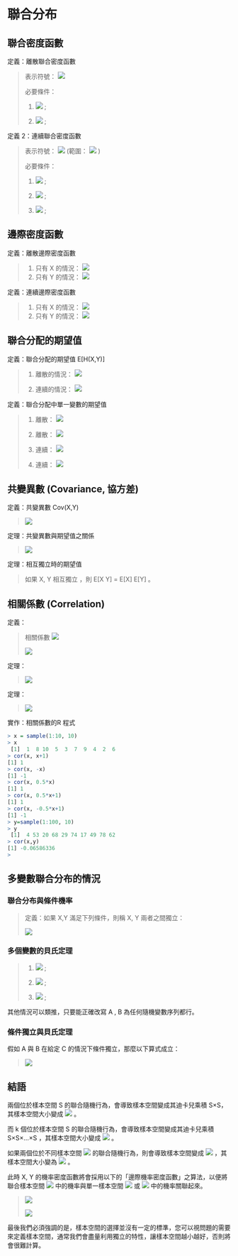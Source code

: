 # 聯合分布

## 聯合密度函數

定義：離散聯合密度函數

> 表示符號：  ![](../timg/23c11b5457be.jpg) 
> 
> 必要條件：
> 
> 1.  ![](../timg/022dd0cb7b81.jpg)  ;
> 
> 2.  ![](../timg/2b8440b2f634.jpg)  ;


定義 2：連續聯合密度函數

> 表示符號：  ![](../timg/aa236e008600.jpg)  (範圍： ![](../timg/94c803b94de4.jpg) )
> 
> 必要條件：
> 
> 1.  ![](../timg/022dd0cb7b81.jpg)  ;
> 
> 2.  ![](../timg/b3a153a4d7be.jpg)  ;
> 
> 3.  ![](../timg/00d5a6a88bff.jpg)  ;

## 邊際密度函數

定義：離散邊際密度函數

> 1. 只有 X 的情況：  ![](../timg/c193358b7cbe.jpg) 
> 2. 只有 Y 的情況：  ![](../timg/49b164a3dea5.jpg) 

定義：連續邊際密度函數

> 1. 只有 X 的情況：  ![](../timg/e1c2b6cb1090.jpg) 
> 2. 只有 Y 的情況：  ![](../timg/4317afe39561.jpg) 

## 聯合分配的期望值

定義：聯合分配的期望值 E[H(X,Y)]

> 1. 離散的情況： ![](../timg/1344dfc48b41.jpg) 
> 
> 2. 連續的情況： ![](../timg/4e9de1550265.jpg) 

定義：聯合分配中單一變數的期望值

> 1. 離散： ![](../timg/0026e0af4742.jpg) 
> 
> 2. 離散： ![](../timg/eae5786e38ba.jpg) 
> 
> 3. 連續： ![](../timg/32fdb311c073.jpg) 
> 
> 4. 連續： ![](../timg/0d18b1de1083.jpg) 


## 共變異數 (Covariance, 協方差)

定義：共變異數 Cov(X,Y)
 
>  ![](../timg/aa03e7b871bd.jpg) 

定理：共變異數與期望值之關係

>  ![](../timg/b26db689fc5e.jpg) 

定理：相互獨立時的期望值

> 如果 X, Y 相互獨立 ，則 E[X Y] = E[X] E[Y] 。

## 相關係數 (Correlation)

定義：

> 相關係數  ![](../timg/9e92ade7433b.jpg) 
> 
>  ![](../timg/d66c94b9aba2.jpg) 


定理：

>  ![](../timg/6ca29846577f.jpg) 

定理：

>  ![](../timg/cf9dbc0f8dc3.jpg) 

實作：相關係數的R 程式

```R
> x = sample(1:10, 10)
> x
 [1]  1  8 10  5  3  7  9  4  2  6
> cor(x, x+1)
[1] 1
> cor(x, -x)
[1] -1
> cor(x, 0.5*x)
[1] 1
> cor(x, 0.5*x+1)
[1] 1
> cor(x, -0.5*x+1)
[1] -1
> y=sample(1:100, 10)
> y
 [1]  4 53 20 68 29 74 17 49 78 62
> cor(x,y)
[1] -0.06586336
> 
```

## 多變數聯合分布的情況

### 聯合分布與條件機率

> 定義：如果 X,Y 滿足下列條件，則稱 X, Y 兩者之間獨立：
> 
>  ![](../timg/ff003c91254e.jpg) 


### 多個變數的貝氏定理

> 1.  ![](../timg/2cd6ef25fb48.jpg)  ;
> 
> 2.  ![](../timg/a03cc3c83a3d.jpg)  ;
> 
> 3.  ![](../timg/aa4192b1dff5.jpg)  ;

其他情況可以類推，只要能正確改寫 A , B 為任何隨機變數序列都行。

### 條件獨立與貝氏定理

假如 A 與 B 在給定 C 的情況下條件獨立，那麼以下算式成立：

>  ![](../timg/385d8cb47193.jpg) 

## 結語

兩個位於樣本空間 S 的聯合隨機行為，會導致樣本空間變成其迪卡兒乘積 S×S，其樣本空間大小變成  ![](../timg/0fa9b9fc8ae9.jpg)  。

而 k 個位於樣本空間 S 的聯合隨機行為，會導致樣本空間變成其迪卡兒乘積 S×S×...×S ，其樣本空間大小變成  ![](../timg/80a4b19424f8.jpg)  。

如果兩個位於不同樣本空間  ![](../timg/28b539f1eb77.jpg)  的聯合隨機行為，則會導致樣本空間變成  ![](../timg/4edb769bd248.jpg)  ，其樣本空間大小變為  ![](../timg/befbd1c71673.jpg)  。

此時 X, Y 的機率密度函數將會採用以下的「邊際機率密度函數」之算法，以便將聯合樣本空間  ![](../timg/28b539f1eb77.jpg)   中的機率與單一樣本空間  ![](../timg/ad30194f40fc.jpg)  或  ![](../timg/d7f8bb33070e.jpg)  中的機率關聯起來。

>  ![](../timg/2acc890d9f1f.jpg)  
> 
>  ![](../timg/d7ebe9c754ed.jpg)  

最後我們必須強調的是，樣本空間的選擇並沒有一定的標準，您可以視問題的需要來定義樣本空間，通常我們會盡量利用獨立的特性，讓樣本空間越小越好，否則將會很難計算。

